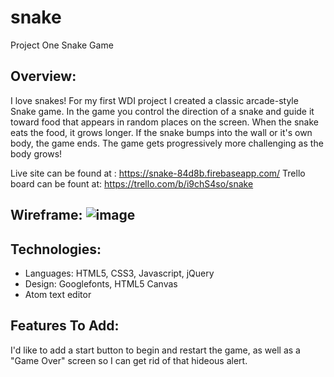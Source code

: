 # snake
Project One Snake Game

## Overview:  
  I love snakes! For my first WDI project I created a classic arcade-style Snake game. In the game you control the direction of a snake and guide it toward food that appears in random places on the screen. When the snake eats the food, it grows longer. If the snake bumps into the wall or it's own body, the game ends. The game gets progressively more challenging as the body grows!
  
Live site can be found at : <https://snake-84d8b.firebaseapp.com/>
Trello board can be fount at: <https://trello.com/b/i9chS4so/snake>

## Wireframe: ![image](https://cloud.githubusercontent.com/assets/19375369/20534982/35844b9c-b0b1-11e6-8f3e-d9526a470f8f.png)


## Technologies:
   <ul>
   <li> Languages: HTML5, CSS3, Javascript, jQuery </li>
   <li> Design: Googlefonts, HTML5 Canvas </li>
   <li> Atom text editor </li>
   </ul>
  
## Features To Add:
  I'd like to add a start button to begin and restart the game, as well as a "Game Over" screen so I can get rid of that        hideous alert.
  
